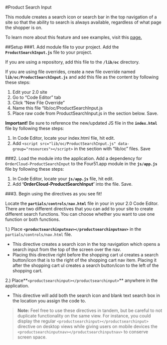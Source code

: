 #Product Search Input

This module creates a search icon or search bar in the top navigation of a site so that the ability to search is always available, regardless of what page the shopper is on. 

To learn more about this feature and see examples, visit this [page.](https://volition.four51ordercloud.com/store/product/ProductSearchInput)

##Setup
###1. Add module file to your project. 
Add the **`ProductSearchInput.js`** file to your project.

If you are using a repository, add this file to the **`/lib/oc`** directory.

If you are using file overrides, create a new file override named **`lib/oc/ProductSearchInput.js`** and add this file as the content by following these steps:

 1. Edit your 2.0 site
 2. Go to “Code Editor” tab
 3. Click “New File Override”
 4. Name this file “lib/oc/ProductSearchInput.js
 5. Place raw code from ProductSearchInput.js  in the section below. Save.

**Important!** Be sure to reference the new/updated JS file in the **`index.html`**  file by following these steps:

 1. In Code Editor, locate your index.html file, hit edit. 
 2. Add `<script src="lib/oc/ProductSearchInput.js" data-group="resources"></script>` in the section with “lib/oc” files. Save


###2. Load the module into the application.
Add a dependency for `OrderCloud-ProductSearchInput` to the Four51.app module in the **`js/app.js`** file by following these steps:

 1. In Code Editor, locate your **`js/app.js`** file, hit edit. 
 2. Add **‘OrderCloud-ProductSearchInput’** into the file. Save.


###3. Begin using the directives as you see fit!

Locate the **`partials/controls/nav.html`** file in your in your 2.0 Code Editor.  There are two different directives that you can add to your site to create different search functions. You can choose whether you want to use one function or both functions. 

 1.) Place **`<productsearchinputnav></productsearchinputnav>`** in the `partials/controls/nav.html` file.

 - This directive creates a search icon in the top navigation which opens a search input from the top of the screen over the nav.
 - Placing this directive right before the shopping cart ul creates a search button/icon that is to the right of the shopping cart nav item.  Placing it after the shopping cart ul creates a search button/icon to the left of the shopping cart.

2.) Place**`<productsearchinput></productsearchinput>`**  anywhere in the application. 

 - This directive will add both the search icon and blank text search box in the location you assign the code to.


>**Note:** Feel free to use these directives in tandem, but be careful to not duplicate functionality on the same view.  For instance, you could display the regular `<productsearchinput></productsearchinput>` 
directive on desktop views while giving users on mobile devices the `<productsearchinputnav></productsearchinputnav>` to conserve screen space.
